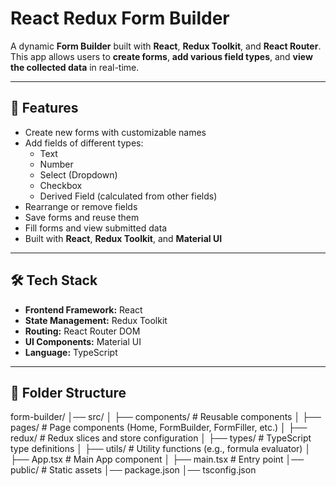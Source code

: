 # React Redux Form Builder

A dynamic **Form Builder** built with **React**, **Redux Toolkit**, and **React Router**.  
This app allows users to **create forms**, **add various field types**, and **view the collected data** in real-time.

---

## 🚀 Features

- Create new forms with customizable names
- Add fields of different types:
  - Text
  - Number
  - Select (Dropdown)
  - Checkbox
  - Derived Field (calculated from other fields)
- Rearrange or remove fields
- Save forms and reuse them
- Fill forms and view submitted data
- Built with **React**, **Redux Toolkit**, and **Material UI**

---

## 🛠️ Tech Stack

- **Frontend Framework:** React 
- **State Management:** Redux Toolkit
- **Routing:** React Router DOM
- **UI Components:** Material UI
- **Language:** TypeScript

---

## 📂 Folder Structure

form-builder/
│── src/
│ ├── components/ # Reusable components
│ ├── pages/ # Page components (Home, FormBuilder, FormFiller, etc.)
│ ├── redux/ # Redux slices and store configuration
│ ├── types/ # TypeScript type definitions
│ ├── utils/ # Utility functions (e.g., formula evaluator)
│ ├── App.tsx # Main App component
│ ├── main.tsx # Entry point
│── public/ # Static assets
│── package.json
│── tsconfig.json
